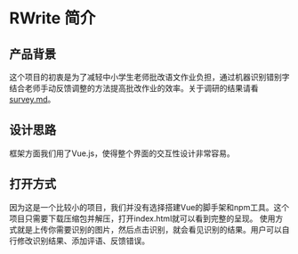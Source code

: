 # RWrite 简介
## 产品背景
这个项目的初衷是为了减轻中小学生老师批改语文作业负担，通过机器识别错别字结合老师手动反馈调整的方法提高批改作业的效率。关于调研的结果请看 [survey.md](https://github.com/llIllIllIlllIll/SE100-final/blob/master/survey.md)。
## 设计思路
框架方面我们用了Vue.js，使得整个界面的交互性设计非常容易。
## 打开方式
因为这是一个比较小的项目，我们并没有选择搭建Vue的脚手架和npm工具。这个项目只需要下载压缩包并解压，打开index.html就可以看到完整的呈现。
使用方式就是上传你需要识别的图片，然后点击识别，就会看见识别的结果。用户可以自行修改识别结果、添加评语、反馈错误。
